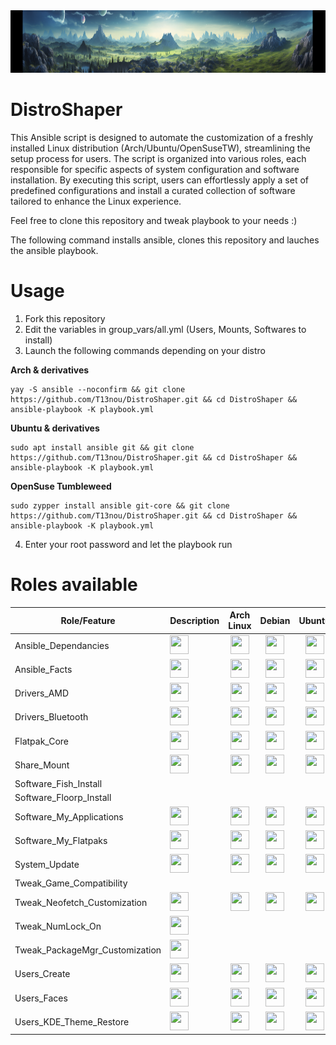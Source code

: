 <img src=https://github.com/T13nou/Archible/blob/main/images/t13nou_Arch_Linux_Terraforming_Ansible_with_text_Archible_930879c2-0545-4c05-9996-286f5f4f803d.png width="1000" height="100">

#  DistroShaper

This Ansible script is designed to automate the customization of a freshly installed Linux distribution (Arch/Ubuntu/OpenSuseTW), streamlining the setup process for users. The script is organized into various roles, each responsible for specific aspects of system configuration and software installation. By executing this script, users can effortlessly apply a set of predefined configurations and install a curated collection of software tailored to enhance the Linux experience.

Feel free to clone this repository and tweak playbook to your needs :)

The following command installs ansible, clones this repository and lauches the ansible playbook.

# Usage 
1. Fork this repository
2. Edit the variables in group_vars/all.yml (Users, Mounts, Softwares to install)
3. Launch the following commands depending on your distro

**Arch & derivatives**
```
yay -S ansible --noconfirm && git clone https://github.com/T13nou/DistroShaper.git && cd DistroShaper && ansible-playbook -K playbook.yml
```

**Ubuntu & derivatives**
```
sudo apt install ansible git && git clone https://github.com/T13nou/DistroShaper.git && cd DistroShaper && ansible-playbook -K playbook.yml
```

**OpenSuse Tumbleweed**
```
sudo zypper install ansible git-core && git clone https://github.com/T13nou/DistroShaper.git && cd DistroShaper && ansible-playbook -K playbook.yml
```
4. Enter your root password and let the playbook run

# Roles available


| Role/Feature  | Description | Arch Linux | Debian | Ubuntu | OpenSuse |
| ------------- | ------------- |      :---:       |      :---:       |      :---:       |      :---:       |
| Ansible_Dependancies | <img src=/images/checked.png width="30" height="30"> | <img src=/images/checked.png width="30" height="30"> | <img src=/images/checked.png width="30" height="30"> | <img src=/images/checked.png width="30" height="30"> |
| Ansible_Facts | <img src=/images/checked.png width="30" height="30"> | <img src=/images/checked.png width="30" height="30"> | <img src=/images/checked.png width="30" height="30"> | <img src=/images/checked.png width="30" height="30"> |
| Drivers_AMD | <img src=/images/checked.png width="30" height="30"> | <img src=/images/checked.png width="30" height="30"> | <img src=/images/checked.png width="30" height="30"> | <img src=/images/checked.png width="30" height="30"> |
| Drivers_Bluetooth | <img src=/images/checked.png width="30" height="30"> | <img src=/images/checked.png width="30" height="30"> | <img src=/images/checked.png width="30" height="30"> | <img src=/images/checked.png width="30" height="30"> |
| Flatpak_Core | <img src=/images/checked.png width="30" height="30"> | <img src=/images/checked.png width="30" height="30"> | <img src=/images/checked.png width="30" height="30"> | <img src=/images/checked.png width="30" height="30"> |
| Share_Mount | <img src=/images/checked.png width="30" height="30"> | <img src=/images/checked.png width="30" height="30"> | <img src=/images/checked.png width="30" height="30"> | <img src=/images/checked.png width="30" height="30"> |
| Software_Fish_Install | 
| Software_Floorp_Install | 
| Software_My_Applications | <img src=/images/checked.png width="30" height="30"> | <img src=/images/checked.png width="30" height="30"> | <img src=/images/checked.png width="30" height="30"> | <img src=/images/checked.png width="30" height="30"> |
| Software_My_Flatpaks | <img src=/images/checked.png width="30" height="30"> | <img src=/images/checked.png width="30" height="30"> | <img src=/images/checked.png width="30" height="30"> | <img src=/images/checked.png width="30" height="30"> |
| System_Update | <img src=/images/checked.png width="30" height="30"> | <img src=/images/checked.png width="30" height="30"> | <img src=/images/checked.png width="30" height="30"> | <img src=/images/checked.png width="30" height="30"> |
| Tweak_Game_Compatibility | 
| Tweak_Neofetch_Customization | <img src=/images/checked.png width="30" height="30"> | <img src=/images/checked.png width="30" height="30"> | <img src=/images/checked.png width="30" height="30"> | <img src=/images/checked.png width="30" height="30"> |
| Tweak_NumLock_On | <img src=/images/work-in-progress.png width="30" height="30"> |  |  |  |
| Tweak_PackageMgr_Customization |<img src=/images/work-in-progress.png width="30" height="30"> |  |  |  |
| Users_Create | <img src=/images/checked.png width="30" height="30"> | <img src=/images/checked.png width="30" height="30"> | <img src=/images/checked.png width="30" height="30"> | <img src=/images/checked.png width="30" height="30"> |
| Users_Faces | <img src=/images/checked.png width="30" height="30"> | <img src=/images/checked.png width="30" height="30"> | <img src=/images/checked.png width="30" height="30"> | <img src=/images/checked.png width="30" height="30"> |
| Users_KDE_Theme_Restore | <img src=/images/checked.png width="30" height="30"> | <img src=/images/checked.png width="30" height="30"> | <img src=/images/checked.png width="30" height="30"> | <img src=/images/checked.png width="30" height="30"> |
